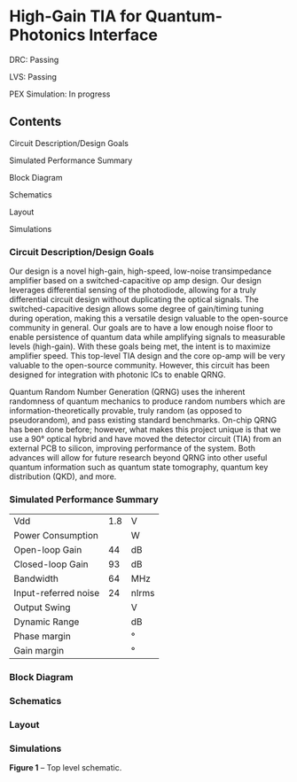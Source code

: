 # High-Gain TIA for Quantum-Photonics Interface

DRC: Passing

LVS: Passing

PEX Simulation: In progress

## Contents
Circuit Description/Design Goals

Simulated Performance Summary

Block Diagram

Schematics

Layout

Simulations

### Circuit Description/Design Goals
Our design is a novel high-gain, high-speed, low-noise transimpedance amplifier based on a switched-capacitive op amp design. Our design leverages differential sensing of the photodiode, allowing for a truly differential circuit design without duplicating the optical signals. The switched-capacitive design allows some degree of gain/timing tuning during operation, making this a versatile design valuable to the open-source community in general. Our goals are to have a low enough noise floor to enable persistence of quantum data while amplifying signals to measurable levels (high-gain). With these goals being met, the intent is to maximize amplifier speed. This top-level TIA design and the core op-amp will be very valuable to the open-source community. However, this circuit has been designed for integration with photonic ICs to enable QRNG.

Quantum Random Number Generation (QRNG) uses the inherent randomness of quantum mechanics to produce random numbers which are information-theoretically provable, truly random (as opposed to pseudorandom), and pass existing standard benchmarks. On-chip QRNG has been done before; however, what makes this project unique is that we use a 90° optical hybrid and have moved the detector circuit (TIA) from an external PCB to silicon, improving performance of the system. Both advances will allow for future research beyond QRNG into other useful quantum information such as quantum state tomography, quantum key distribution (QKD), and more.
### Simulated Performance Summary
|                         |                     |                     |
| ----------------------- | ------------------- | ------------------- |
| Vdd                     | 1.8                 | V                   |
| Power Consumption       |                     | W                   |
| Open-loop Gain          | 44                  | dB                  |
| Closed-loop Gain        | 93                  | dB                  |
| Bandwidth               | 64                  | MHz                 |
| Input-referred noise    | 24                  | nIrms               |
| Output Swing            |                     | V                   |
| Dynamic Range           |                     | dB                  |
| Phase margin            |                     | °                   |
| Gain margin             |                     | °                   |

### Block Diagram
### Schematics
### Layout
### Simulations

**Figure 1** – Top level schematic.
